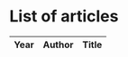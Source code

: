 List of articles
================

<!-- I know this is ugly when viewing raw, but it works as a table in the
GitHub viewer, and we can't guarantee the length of any section -->

Year | Author | Title
--- | --- | ---